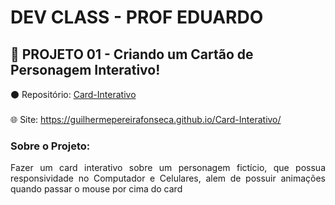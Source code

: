 # DEV CLASS - PROF EDUARDO

## 📁 PROJETO 01 - Criando um Cartão de Personagem Interativo!
⚫ Repositório: <a href="https://github.com/Guilhermepereirafonseca/Card-Interativo">Card-Interativo</a> <br> <br>
🌐 Site: https://guilhermepereirafonseca.github.io/Card-Interativo/

### Sobre o Projeto:
<p style="text-align: justify">Fazer um card interativo sobre um personagem fictício, que possua responsividade no Computador e Celulares, alem de possuir animações quando passar o mouse por cima do card</p>
